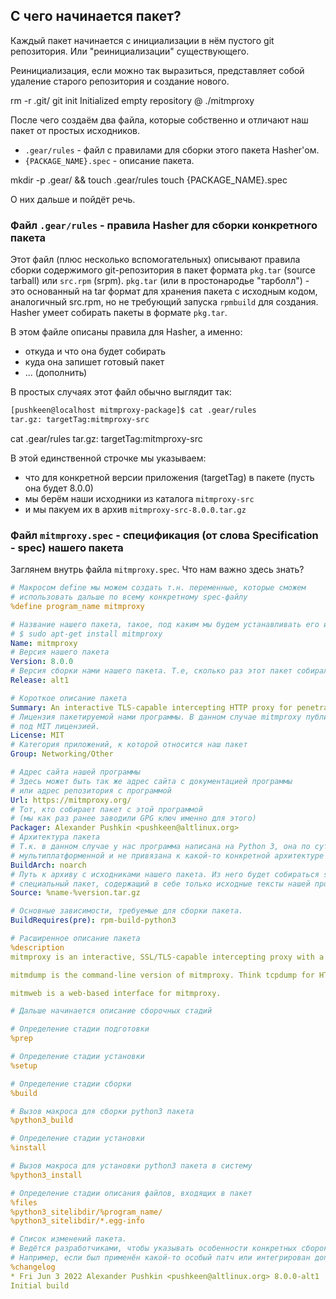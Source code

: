 ## С чего начинается пакет?

Каждый пакет начинается с инициализации в нём пустого git репозитория. Или "реинициализации" существующего.

Реинициализация, если можно так выразиться, представляет собой удаление старого репозитория и создание нового.
<div id="termynal" data-termynal data-ty-title="bash" data-ty-typeDelay="40" data-ty-lineDelay="700">
    <span data-ty="input" data-ty-prompt="[~] $">rm -r .git/</span>
    <span data-ty="input" data-ty-prompt="[~] $">git init</span>
    <span class="no-select" data-ty>Initialized empty repository @ ./mitmproxy</span>
</div>

После чего создаём два файла, которые собственно и отличают наш пакет от простых исходников.
- `.gear/rules` - файл с правилами для сборки этого пакета Hasher'ом.
- `{PACKAGE_NAME}.spec` - описание пакета.

<div id="termynal" data-termynal data-ty-title="bash" data-ty-typeDelay="40" data-ty-lineDelay="700">
    <span data-ty="input" data-ty-prompt="[~] $">mkdir -p .gear/ && touch .gear/rules</span>
    <span data-ty="input" data-ty-prompt="[~] $">touch {PACKAGE_NAME}.spec</span>
</div>

О них дальше и пойдёт речь.

### Файл `.gear/rules` - правила Hasher для сборки конкретного пакета

Этот файл (плюс несколько вспомогательных) описывают правила сборки содержимого git-репозитория в пакет формата `pkg.tar` (source tarball) или `src.rpm` (srpm). `pkg.tar` (или в простонародье "тарболл") - это основанный на tar формат для хранения пакета с исходным кодом, аналогичный src.rpm, но не требующий запуска `rpmbuild` для создания. Hasher умеет собирать пакеты в формате `pkg.tar`.

В этом файле описаны правила для Hasher, а именно:
- откуда и что она будет собирать
- куда она запишет готовый пакет
- ... (дополнить)

В простых случаях этот файл обычно выглядит так:

```bash
[pushkeen@localhost mitmproxy-package]$ cat .gear/rules
tar.gz: targetTag:mitmproxy-src
```
<div id="termynal" data-termynal data-ty-title="bash" data-ty-typeDelay="40" data-ty-lineDelay="700">
    <span data-ty="input" data-ty-prompt="[~] $">cat .gear/rules</span>
    <span class="no-select" data-ty>tar.gz: targetTag:mitmproxy-src</span>
</div>

В этой единственной строчке мы указываем:
- что для конкретной версии приложения (targetTag) в пакете (пусть она будет 8.0.0)
- мы берём наши исходники из каталога `mitmproxy-src`
- и мы пакуем их в архив `mitmproxy-src-8.0.0.tar.gz`

### Файл `mitmproxy.spec` - спецификация (от слова Specification - spec) нашего пакета

Заглянем внутрь файла `mitmproxy.spec`.
Что нам важно здесь знать?

```yaml
# Макросом define мы можем создать т.н. переменные, которые сможем
# использовать дальше по всему конкретному spec-файлу
%define program_name mitmproxy

# Название нашего пакета, такое, под каким мы будем устанавливать его из репозиториев
# $ sudo apt-get install mitmproxy
Name: mitmproxy
# Версия нашего пакета
Version: 8.0.0
# Версия сборки нами нашего пакета. Т.е, сколько раз этот пакет собирался и изменялся.
Release: alt1

# Короткое описание пакета
Summary: An interactive TLS-capable intercepting HTTP proxy for penetration testers and software developers. 
# Лицензия пакетируемой нами программы. В данном случае mitmproxy публикуется 
# под MIT лицензией.
License: MIT
# Категория приложений, к которой относится наш пакет
Group: Networking/Other

# Адрес сайта нашей программы
# Здесь может быть так же адрес сайта с документацией программы 
# или адрес репозитория с программой
Url: https://mitmproxy.org/
# Тот, кто собирает пакет с этой программой 
# (мы как раз ранее заводили GPG ключ именно для этого)
Packager: Alexander Pushkin <pushkeen@altlinux.org>
# Архитектура пакета
# Т.к. в данном случае у нас программа написана на Python 3, она по сути является 
# мультиплатформенной и не привязана к какой-то конкретной архитектуре
BuildArch: noarch
# Путь к архиву с исходниками нашего пакета. Из него будет собираться srpm - 
# специальный пакет, содержащий в себе только исходные тексты нашей программы.
Source: %name-%version.tar.gz

# Основные зависимости, требуемые для сборки пакета.
BuildRequires(pre): rpm-build-python3

# Расширенное описание пакета
%description
mitmproxy is an interactive, SSL/TLS-capable intercepting proxy with a console interface for HTTP/1, HTTP/2, and WebSockets.

mitmdump is the command-line version of mitmproxy. Think tcpdump for HTTP.

mitmweb is a web-based interface for mitmproxy.

# Дальше начинается описание сборочных стадий

# Определение стадии подготовки
%prep

# Определение стадии установки
%setup

# Определение стадии сборки
%build

# Вызов макроса для сборки python3 пакета
%python3_build

# Определение стадии установки
%install

# Вызов макроса для установки python3 пакета в систему
%python3_install

# Определение стадии описания файлов, входящих в пакет
%files
%python3_sitelibdir/%program_name/
%python3_sitelibdir/*.egg-info

# Список изменений пакета.
# Ведётся разработчиками, чтобы указывать особенности конкретных сборок.
# Например, если был применён какой-то особый патч или интегрирован дополнительный модуль.
%changelog
* Fri Jun 3 2022 Alexander Pushkin <pushkeen@altlinux.org> 8.0.0-alt1
Initial build
```
